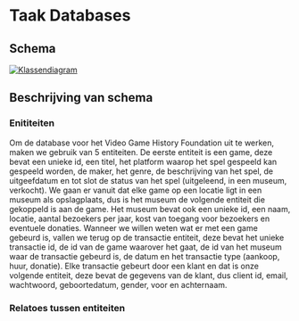 # Taak Databases

## Schema  

[![Klassendiagram](https://mermaid.ink/img/pako:eNqFlG9vmzAQxr-K5ZcTRaEpf4KqvVjb9c06TUvedLI0eXBk1sBGtumWRfnuOwxJMFHXCCn45-PuuccHe1qoEmhOi5obcy_4VvOGyVJoKKxQknzYMOn2yCNvgOyZJPj7pOSWkC2S76Ic0NpqgdAKW4NH2prbSunGgyW8QA2t0gN9kF1DtiA1zKJMoUXbCznWLXh9zy2Qr_g4N9DfT1KsLbedIUwejqqfOgO44eluHJsrl9iNB_pi59JCWvIijLBKmy-gn4GP2qtacUtAWs1lAR8BprhU0uUYNR1VbTDW8MHhqTR75id5bsOz2pFZE2dnJjlm7kx2NrsWPEV3qFHV0HNPUXHmbxrWcNlVmL_ToCdHcFcLdMc_gsKxeUYCDRe1j1pM8VvpizZxXH4opW0_Ap0_XP0klaB9dqGWVEIb-_mERzuYdIPO6CIMGSW3V1fvh8U7XI3T9N-YiZNMTg-a0egi-NGVfzUqmpZ9O250mgx9MEkD2oBGT0t8w53_jNqfgCVpjrcl178Yxb4xjndWrXeyoHnFawMB7doSbR6_CCfacvlNKVxb3Q1Lmu_pH5pHqyhM4iSJ8IqXaZQGdEfzZRZGSZrG0XWSxcniOjkE9K97fhGm2c1qGSXxKlllN1myDCiU_dv1NH6Q-r-jjAe3M6o4_APdPoqe?type=png)](https://mermaid.live/edit#pako:eNqFlG9vmzAQxr-K5ZcTRaEpf4KqvVjb9c06TUvedLI0eXBk1sBGtumWRfnuOwxJMFHXCCn45-PuuccHe1qoEmhOi5obcy_4VvOGyVJoKKxQknzYMOn2yCNvgOyZJPj7pOSWkC2S76Ic0NpqgdAKW4NH2prbSunGgyW8QA2t0gN9kF1DtiA1zKJMoUXbCznWLXh9zy2Qr_g4N9DfT1KsLbedIUwejqqfOgO44eluHJsrl9iNB_pi59JCWvIijLBKmy-gn4GP2qtacUtAWs1lAR8BprhU0uUYNR1VbTDW8MHhqTR75id5bsOz2pFZE2dnJjlm7kx2NrsWPEV3qFHV0HNPUXHmbxrWcNlVmL_ToCdHcFcLdMc_gsKxeUYCDRe1j1pM8VvpizZxXH4opW0_Ap0_XP0klaB9dqGWVEIb-_mERzuYdIPO6CIMGSW3V1fvh8U7XI3T9N-YiZNMTg-a0egi-NGVfzUqmpZ9O250mgx9MEkD2oBGT0t8w53_jNqfgCVpjrcl178Yxb4xjndWrXeyoHnFawMB7doSbR6_CCfacvlNKVxb3Q1Lmu_pH5pHqyhM4iSJ8IqXaZQGdEfzZRZGSZrG0XWSxcniOjkE9K97fhGm2c1qGSXxKlllN1myDCiU_dv1NH6Q-r-jjAe3M6o4_APdPoqe)


## Beschrijving van schema
### Enititeiten
Om de database voor het Video Game History Foundation uit te werken, maken we gebruik van 5 entiteiten. De eerste entiteit is een game, deze bevat een unieke id, een titel, het platform waarop het spel gespeeld kan gespeeld worden, de maker, het genre, de beschrijving van het spel, de uitgeefdatum en tot slot de status van het spel (uitgeleend, in een museum, verkocht). We gaan er vanuit dat elke game op een locatie ligt in een museum als opslagplaats, dus is het museum de volgende entiteit die gekoppeld is aan de game. Het museum bevat ook een unieke id, een naam, locatie, aantal bezoekers per jaar, kost van toegang voor bezoekers en eventuele donaties. Wanneer we willen weten wat er met een game gebeurd is, vallen we terug op de transactie entiteit, deze bevat het unieke transactie id, de id van de game waarover het gaat, de id van het museum waar de transactie gebeurd is, de datum en het transactie type (aankoop, huur, donatie). Elke transactie gebeurt door een klant en dat is onze volgende entiteit, deze bevat de gegevens van de klant, dus client id, email, wachtwoord, geboortedatum, gender, voor en achternaam. 

### Relatoes tussen entiteiten
